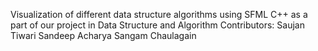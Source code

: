 Visualization of different data structure algorithms using SFML C++ as a part of our project in Data Structure and Algorithm
Contributors:
Saujan Tiwari
Sandeep Acharya
Sangam Chaulagain